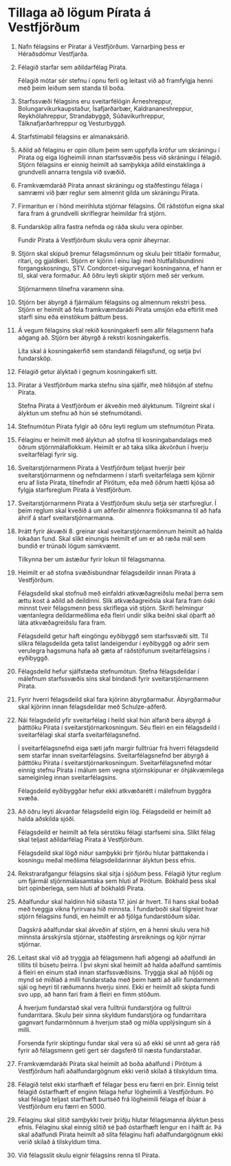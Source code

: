 # Tillaga að lögum Pírata á Vestfjörðum

1.  Nafn félagsins er Píratar á Vestfjörðum. Varnarþing þess er Héraðsdómur Vestfjarða.

2.  Félagið starfar sem aðildarfélag Pírata.

    Félagið mótar sér stefnu í opnu ferli og leitast við að framfylgja henni með þeim leiðum sem standa til boða.

4.  Starfssvæði félagsins eru sveitarfélögin Árneshreppur, Bolungarvíkurkaupstaður, Ísafjarðarbær, Kaldrananeshreppur, Reykhólahreppur, Strandabyggð, Súðavíkurhreppur, Tálknafjarðarhreppur og Vesturbyggð.

5.  Starfstímabil félagsins er almanaksárið.

6.  Aðild að félaginu er opin öllum þeim sem uppfylla kröfur um skráningu í Pírata og eiga lögheimili innan starfssvæðis þess við skráningu í félagið.
    Stjórn félagsins er einnig heimilt að samþykkja aðild einstaklinga á grundvelli annarra tengsla við svæðið.

7.  Framkvæmdaráð Pírata annast skráningu og staðfestingu félaga í samræmi við þær reglur sem almennt gilda um skráningu Pírata.

8.  Firmaritun er í hönd meirihluta stjórnar félagsins.
    Öll ráðstöfun eigna skal fara fram á grundvelli skriflegrar heimildar frá stjórn.

9. Fundarsköp allra fastra nefnda og ráða skulu vera opinber.

    Fundir Pírata á Vestfjörðum skulu vera opnir áheyrnar.

10. Stjórn skal skipuð þremur félagsmönnum og skulu þeir titlaðir formaður, ritari, og gjaldkeri.
    Stjórn er kjörin í einu lagi með hlutfallsbundinni forgangskosningu, STV.
    Condorcet-sigurvegari kosninganna, ef hann er til, skal vera formaður.
    Að öðru leyti skiptir stjórn með sér verkum.

    Stjórnarmenn tilnefna varamenn sína.

11. Stjórn ber ábyrgð á fjármálum félagsins og almennum rekstri þess.
    Stjórn er heimilt að fela framkvæmdaráði Pírata umsjón eða eftirlit með starfi sínu eða einstökum þáttum þess.

12. Á vegum félagsins skal rekið kosningakerfi sem allir félagsmenn hafa aðgang að.
    Stjórn ber ábyrgð á rekstri kosningakerfis.

    Líta skal á kosningakerfið sem standandi félagsfund, og setja því fundarsköp.

13. Félagið getur ályktað í gegnum kosningakerfi sitt.

14. Píratar á Vestfjörðum marka stefnu sína sjálfir, með hliðsjón af stefnu Pírata.

    Stefna Pírata á Vestfjörðum er ákveðin með ályktunum.
    Tilgreint skal í ályktun um stefnu að hún sé stefnumótandi.

15. Stefnumótun Pírata fylgir að öðru leyti reglum um stefnumótun Pírata.

16. Félaginu er heimilt með ályktun að stofna til kosningabandalags með öðrum stjórnmálaflokkum.
    Heimilt er að taka slíka ákvörðun í hverju sveitarfélagi fyrir sig.

17. Sveitarstjórnarmenn Pírata á Vestfjörðum teljast hverjir þeir sveitarstjórnarmenn og nefndarmenn í starfi sveitarfélaga sem kjörnir eru af lista Pírata, tilnefndir af Pírötum, eða með öðrum hætti kjósa að fylgja starfsreglum Pírata á Vestfjörðum.

18. Sveitarstjórnarmenn Pírata á Vestfjörðum skulu setja sér starfsreglur.
    Í þeim reglum skal kveðið á um aðferðir almennra flokksmanna til að hafa áhrif á starf sveitarstjórnarmanna.

19. Þrátt fyrir ákvæði 8. greinar skal sveitarstjórnarmönnum heimilt að halda lokaðan fund.
    Skal slíkt einungis heimilt ef um er að ræða mál sem bundið er trúnaði lögum samkvæmt.

    Tilkynna ber um ástæður fyrir lokun til félagsmanna.

20. Heimilt er að stofna svæðisbundnar félagsdeildir innan Pírata á Vestfjörðum.

    Félagsdeild skal stofnuð með einfaldri atkvæðagreiðslu meðal þerra sem ættu kost á aðild að deildinni.
    Slík atkvæðagreiðsla skal fara fram óski minnst tveir félagsmenn þess skriflega við stjórn.
    Skrifi helmingur væntanlegra deildarmeðlima eða fleiri undir slíka beiðni skal óþarft að láta atkvæðagreiðslu fara fram.

    Félagsdeild getur haft eingöngu eyðibyggð sem starfssvæði sitt.
    Til slíkra félagsdeilda geta talist landeigendur í eyðibyggð og aðrir sem verulegra hagsmuna hafa að gæta af ráðstöfunum sveitarfélagsins í eyðibyggð.

21. Félagsdeild hefur sjálfstæða stefnumótun.
    Stefna félagsdeildar í málefnum starfssvæðis síns skal bindandi fyrir sveitarstjórnarmenn Pírata.

22. Fyrir hverri félagsdeild skal fara kjörinn ábyrgðarmaður.
    Ábyrgðarmaður skal kjörinn innan félagsdeildar með Schulze-aðferð.

23. Nái félagsdeild yfir sveitarfélag í heild skal hún alfarið bera ábyrgð á þátttöku Pírata í sveitarstjórnarkosningum.
    Séu fleiri en ein félagsdeild í sveitarfélagi skal starfa sveitarfélagsnefnd.

    Í sveitarfélagsnefnd eiga sæti jafn margir fulltrúar frá hverri félagsdeild sem starfar innan sveitarfélagsins.
    Sveitarfélagsnefnd ber ábyrgð á þátttöku Pírata í sveitarstjórnarkosningum.
    Sveitarfélagsnefnd mótar einnig stefnu Pírata í málum sem vegna stjórnskipunar er óhjákvæmilega sameiginleg innan sveitarfélagsins.

    Félagsdeild eyðibyggðar hefur ekki atkvæðarétt í málefnum byggðra svæða.

25. Að öðru leyti ákvarðar félagsdeild eigin lög.
    Félagsdeild er heimilt að halda aðskilda sjóði.

    Félagsdeild er heimilt að fela sérstöku félagi starfsemi sína.
    Slíkt félag skal teljast aðildarfélag Pírata á Vestfjörðum.

    Félagsdeild skal lögð niður samþykki þrír fjórðu hlutar þátttakenda í kosningu meðal meðlima félagsdeildarinnar ályktun þess efnis.

26. Rekstrarafgangur félagsins skal sitja í sjóðum þess.
    Félagið lýtur reglum um fjármál stjórnmálasamtaka sem hluti af Pírötum.
    Bókhald þess skal birt opinberlega, sem hluti af bókhaldi Pírata.

27. Aðalfundur skal haldinn hið síðasta 17. júní ár hvert.
    Til hans skal boðað með tveggja vikna fyrirvara hið minnsta.
    Í fundarboði skal tilgreint hvar stjórn félagsins fundi, en heimilt er að fjölga fundarstöðum síðar.

    Dagskrá aðalfundar skal ákveðin af stjórn, en á henni skulu vera hið minnsta ársskýrsla stjórnar, staðfesting ársreiknings og kjör nýrrar stjórnar.

28. Leitast skal við að tryggja að félagsmenn hafi aðgengi að aðalfundi án tillits til búsetu þeirra.
    Í því skyni skal heimilt að halda aðalfund samtímis á fleiri en einum stað innan starfssvæðisins.
    Tryggja skal að hljóði og mynd sé miðlað á milli fundarstaða með þeim hætti að allir fundarmenn sjái og heyri til ræðumanns hverju sinni.
    Ekki er heimilt að skipta fundi svo upp, að hann fari fram á fleiri en fimm stöðum.

    Á hverjum fundarstað skal vera fulltrúi fundarstjóra og fulltrúi fundarritara.
    Skulu þeir sinna skyldum fundarstjóra og fundarritara gagnvart fundarmönnum á hverjum stað og miðla upplýsingum sín á milli.

    Forsenda fyrir skiptingu fundar skal vera sú að ekki sé unnt að gera ráð fyrir að félagsmenn geti gert sér dagsferð til næsta fundarstaðar.

29. Framkvæmdaráði Pírata skal heimilt að boða aðalfund í Pírötum á Vestfjörðum hafi aðalfundargögnum ekki verið skilað á tilskyldum tíma.

28. Félagið telst ekki starfhæft ef félagar þess eru færri en þrír.
    Einnig telst félagið óstarfhæft ef enginn félaga hefur lögheimili á Vestfjörðum.
    Þó skal félagið teljast starfhæft burtséð frá lögheimili félaga ef íbúar á Vestfjörðum eru færri en 5000.

29. Félaginu skal slitið samþykki tveir þriðju hlutar félagsmanna ályktun þess efnis.
    Félaginu skal einnig slitið sé það óstarfhæft lengur en í hálft ár.
    Þá skal aðalfundi Pírata heimilt að slíta félaginu hafi aðalfundargögnum ekki verið skilað á tilskyldum tíma.

30. Við félagsslit skulu eignir félagsins renna til Pírata.
